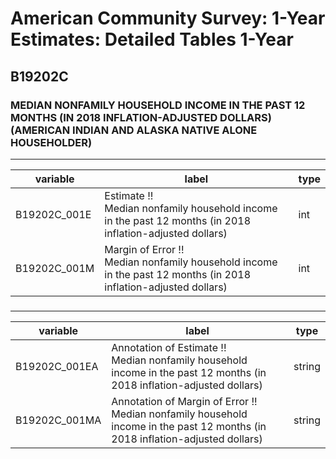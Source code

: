 # American Community Survey: 1-Year Estimates: Detailed Tables 1-Year

## B19202C

### MEDIAN NONFAMILY HOUSEHOLD INCOME IN THE PAST 12 MONTHS (IN 2018 INFLATION-ADJUSTED DOLLARS) (AMERICAN INDIAN AND ALASKA NATIVE ALONE HOUSEHOLDER)

___

| variable | label | type |
| ----- | ----- | ----- |
| B19202C_001E | Estimate !!<br>Median nonfamily household income in the past 12 months (in 2018 inflation-adjusted dollars) | int |
| B19202C_001M | Margin of Error !!<br>Median nonfamily household income in the past 12 months (in 2018 inflation-adjusted dollars) | int |
### 

___

| variable | label | type |
| ----- | ----- | ----- |
| B19202C_001EA | Annotation of Estimate !!<br>Median nonfamily household income in the past 12 months (in 2018 inflation-adjusted dollars) | string |
| B19202C_001MA | Annotation of Margin of Error !!<br>Median nonfamily household income in the past 12 months (in 2018 inflation-adjusted dollars) | string |

